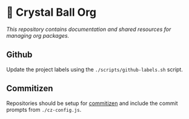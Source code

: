 # 🔮 Crystal Ball Org

_This repository contains documentation and shared resources for managing org
packages._

## Github

Update the project labels using the `./scripts/github-labels.sh` script.

## Commitizen

Repositories should be setup for [commitizen][] and include the commit prompts
from `./cz-config.js`.

<!-- Links -->

[commitizen]: https://commitizen.github.io/cz-cli/
